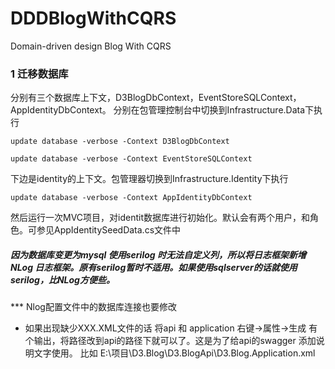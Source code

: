 # DDDBlogWithCQRS
Domain-driven design Blog With CQRS
### 1 迁移数据库
分别有三个数据库上下文，D3BlogDbContext，EventStoreSQLContext，AppIdentityDbContext。
分别在包管理控制台中切换到Infrastructure.Data下执行
```
update database -verbose -Context D3BlogDbContext
```
```
update database -verbose -Context EventStoreSQLContext
```

下边是identity的上下文。包管理器切换到Infrastructure.Identity下执行
```
update database -verbose -Context AppIdentityDbContext
```

然后运行一次MVC项目，对identit数据库进行初始化。默认会有两个用户，和角色。可参见AppIdentitySeedData.cs文件中


##### 因为数据库变更为mysql  使用serilog 时无法自定义列，所以将日志框架新增NLog 日志框架。原有serilog暂时不适用。如果使用sqlserver的话就使用serilog，比NLog方便些。
*** Nlog配置文件中的数据库连接也要修改


- 如果出现缺少XXX.XML文件的话  将api 和 application 右键->属性->生成 有个输出，将路径改到api的路径下就可以了。这是为了给api的swagger 添加说明文字使用。
比如 E:\项目\D3.Blog\D3.BlogApi\D3.Blog.Application.xml
